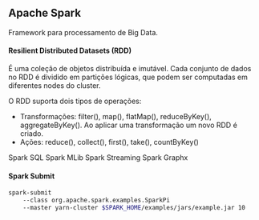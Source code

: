 ## Apache Spark

Framework para processamento de Big Data.

#### Resilient Distributed Datasets (RDD)

É uma coleção de objetos distribuída e imutável. Cada conjunto de dados no RDD é dividido em partições lógicas, que podem ser computadas em diferentes nodes do cluster.

O RDD suporta dois tipos de operações:
- Transformações: filter(), map(), flatMap(), reduceByKey(), aggregateByKey(). Ao aplicar uma transformação um novo RDD é criado.
- Ações: reduce(), collect(), first(), take(), countByKey()

Spark SQL
Spark MLib
Spark Streaming
Spark Graphx

 #### Spark Submit

```bash
spark-submit 
    --class org.apache.spark.examples.SparkPi 
    --master yarn-cluster $SPARK_HOME/examples/jars/example.jar 10
```


